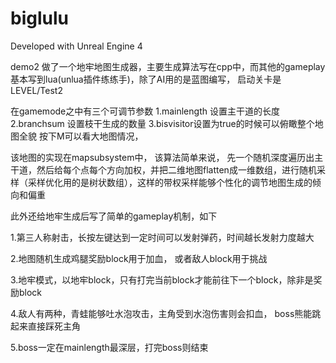 # biglulu

Developed with Unreal Engine 4

demo2 做了一个地牢地图生成器，主要生成算法写在cpp中，而其他的gameplay基本写到lua(unlua插件练练手)，除了AI用的是蓝图编写，
启动关卡是LEVEL/Test2

在gamemode之中有三个可调节参数 1.mainlength 设置主干道的长度 2.branchsum 设置枝干生成的数量 3.bisvisitor设置为true的时候可以俯瞰整个地图全貌
按下M可以看大地图情况，

该地图的实现在mapsubsystem中， 该算法简单来说， 先一个随机深度遍历出主干道，然后给每个点每个方向加权，并把二维地图flatten成一维数组，进行随机采样（采样优化用的是树状数组），这样的带权采样能够个性化的调节地图生成的倾向和偏重

此外还给地牢生成后写了简单的gameplay机制，如下

1.第三人称射击，长按左键达到一定时间可以发射弹药，时间越长发射力度越大

2.地图随机生成鸡腿奖励block用于加血， 或者敌人block用于挑战

3.地牢模式，以地牢block，只有打完当前block才能前往下一个block，除非是奖励block

4.敌人有两种，青蛙能够吐水泡攻击，主角受到水泡伤害则会扣血， boss熊能跳起来直接踩死主角

5.boss一定在mainlength最深层，打完boss则结束

